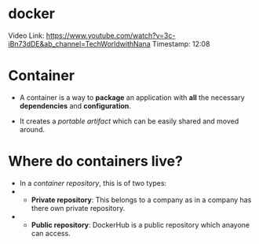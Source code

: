 # docker

Video Link: https://www.youtube.com/watch?v=3c-iBn73dDE&ab_channel=TechWorldwithNana
Timestamp: 12:08

# Container
- A container is a way to **package** an application with **all** the necessary **dependencies** and **configuration**.

- It creates a _portable artifact_ which can be easily shared and moved around.

# Where do containers live?
- In a _container repository_, this is of two types:
- - **Private repository**: This belongs to a company as in a company has there own private repository.
- - **Public repository**: DockerHub is a public repository which anayone can access.



